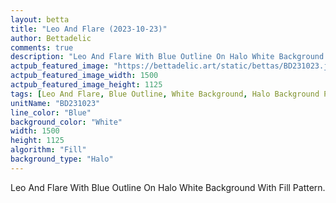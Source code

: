 ```yaml
---
layout: betta
title: "Leo And Flare (2023-10-23)"
author: Bettadelic
comments: true
description: "Leo And Flare With Blue Outline On Halo White Background With Fill Pattern."
actpub_featured_image: "https://bettadelic.art/static/bettas/BD231023.jpg"
actpub_featured_image_width: 1500
actpub_featured_image_height: 1125
tags: [Leo And Flare, Blue Outline, White Background, Halo Background Pattern, Fill Pattern, October 2023]
unitName: "BD231023"
line_color: "Blue"
background_color: "White"
width: 1500
height: 1125
algorithm: "Fill"
background_type: "Halo"
---
```


Leo And Flare With Blue Outline On Halo White Background With Fill Pattern.
